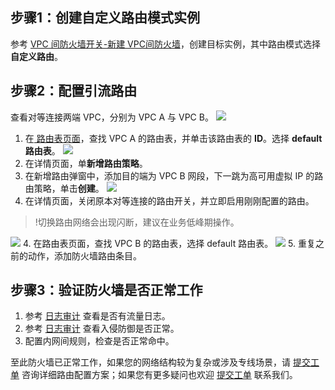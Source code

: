 ## 步骤1：创建自定义路由模式实例[](id:s1)
参考 [VPC 间防火墙开关-新建 VPC间防火墙](https://cloud.tencent.com/document/product/1132/90795)，创建目标实例，其中路由模式选择**自定义路由**。


## 步骤2：配置引流路由
查看对等连接两端 VPC，分别为 VPC A 与 VPC B。
![](https://qcloudimg.tencent-cloud.cn/raw/ccfffd75bc0c34bc117f0388c7405ca0.jpg)
1. 在[ 路由表页面](https://console.cloud.tencent.com/vpc/route?rid=1)，查找 VPC A 的路由表，并单击该路由表的 **ID**。选择 **default 路由表**。
![](https://qcloudimg.tencent-cloud.cn/raw/50d7621a81fb2add88bbb6a0b287cd33.jpg)
2. 在详情页面，单**新增路由策略**。
3. 在新增路由弹窗中，添加目的端为 VPC B 网段，下一跳为高可用虚拟 IP 的路由策略，单击**创建**。
![](https://qcloudimg.tencent-cloud.cn/raw/b4379719f40bcfa8b647d467da4b3dd5.jpg)
4. 在详情页面，关闭原本对等连接的路由开关，并立即启用刚刚配置的路由。
>!切换路由网络会出现闪断，建议在业务低峰期操作。
>
![](https://qcloudimg.tencent-cloud.cn/raw/219dc2bb53f5773fd1b5c20c85ac8857.jpg)
4. 在路由表页面，查找 VPC B 的路由表，选择 default 路由表。
![](https://qcloudimg.tencent-cloud.cn/raw/8b444b1af00919ae312722427fc85f6b.jpg)
5. 重复之前的动作，添加防火墙路由条目。


## 步骤3：验证防火墙是否正常工作
1.	参考 [日志审计](https://cloud.tencent.com/document/product/1132/45858#.E6.9F.A5.E7.9C.8B.E6.B5.81.E9.87.8F.E6.97.A5.E5.BF.97) 查看是否有流量日志。
2.	参考 [日志审计](https://cloud.tencent.com/document/product/1132/45858#.E6.9F.A5.E7.9C.8B.E5.85.A5.E4.BE.B5.E9.98.B2.E5.BE.A1.E6.97.A5.E5.BF.97) 查看入侵防御是否正常。
3.	配置内网间规则，检查是否正常命中。


至此防火墙已正常工作，如果您的网络结构较为复杂或涉及专线场景，请 [提交工单](https://console.cloud.tencent.com/workorder/category) 咨询详细路由配置方案；如果您有更多疑问也欢迎 [提交工单](https://console.cloud.tencent.com/workorder/category) 联系我们。
